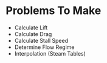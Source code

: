 # Problems To Make
- Calculate Lift
- Calculate Drag
- Calculate Stall Speed
- Determine Flow Regime
- Interpolation (Steam Tables)